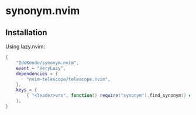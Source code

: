 # synonym.nvim

## Installation
Using lazy.nvim:
```lua
{
    "IdoKendo/synonym.nvim",
    event = "VeryLazy",
    dependencies = {
        "nvim-telescope/telescope.nvim",
    },
    keys = {
        { "<leader>vrs", function() require("synonym").find_synonym() end, desc = "[V]isual [R]ename [S]ynonym" },
    },
}

